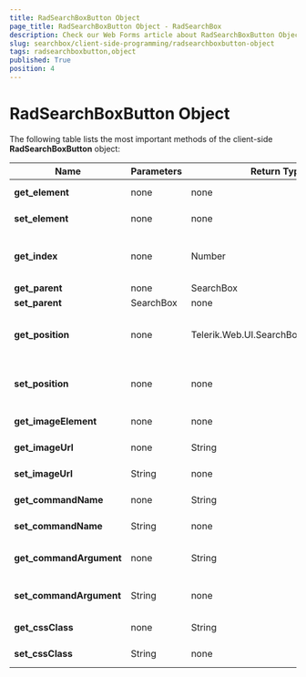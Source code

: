 ```yaml
---
title: RadSearchBoxButton Object
page_title: RadSearchBoxButton Object - RadSearchBox
description: Check our Web Forms article about RadSearchBoxButton Object.
slug: searchbox/client-side-programming/radsearchboxbutton-object
tags: radsearchboxbutton,object
published: True
position: 4
---
```


# RadSearchBoxButton Object



The following table lists the most important methods of the client-side **RadSearchBoxButton** object:


|  **Name**  |  **Parameters**  |  **Return Type**  |  **Description**  |
| ------ | ------ | ------ | ------ |
| **get_element** |none|none|Gets he DOM element for the SearchBoxButton|
| **set_element** |none|none|Sets the button's dom element|
| **get_index** |none|Number|Gets the SearchBoxButton's index inside the SearchBoxButtonCollection|
| **get_parent** |none|SearchBox|The SearchBoxButton|
| **set_parent** |SearchBox|none|Sets the SearchBoxButton|
| **get_position** |none|Telerik.Web.UI.SearchBoxButtonPosition|Gets the position of the button relative to the parent RadSearchBox's input field.|
| **set_position** |none|none|Sets the alignment of the button relative to the parent RadSearchBox's input field.|
| **get_imageElement** |none|none|Returns the <img/> element of the button|
| **get_imageUrl** |none|String|Gets the value of the ImageUrl property|
| **set_imageUrl** |String|none|Sets the ImageUrl property of the button|
| **get_commandName** |none|String|Gets the value of the CommandName property|
| **set_commandName** |String|none|Sets the CommandName property of the button.|
| **get_commandArgument** |none|String|Gets the value of the CommandArgument property|
| **set_commandArgument** |String|none|Sets the CommandArgument property of the button.|
| **get_cssClass** |none|String|Gets the value of the CssClass property|
| **set_cssClass** |String|none|Sets the CssClass property of the button.|
